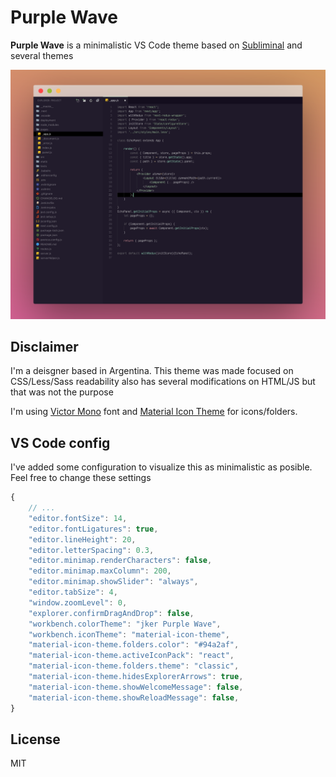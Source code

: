 # Purple Wave

**Purple Wave** is a minimalistic VS Code theme based on [Subliminal](https://github.com/gaearon/subliminal) and several themes

![Screenshot](https://raw.githubusercontent.com/guidolee/jker-purple-wave/master/screenshot.png)

## Disclaimer

I'm a deisgner based in Argentina. This theme was made focused on CSS/Less/Sass readability also has several modifications on HTML/JS but that was not the purpose

I'm using [Victor Mono](https://rubjo.github.io/victor-mono/) font and [Material Icon Theme](https://marketplace.visualstudio.com/items?itemName=PKief.material-icon-theme) for icons/folders.

## VS Code config

I've added some configuration to visualize this as minimalistic as posible. Feel free to change these settings

```js
{
    // ...
    "editor.fontSize": 14,
    "editor.fontLigatures": true,
    "editor.lineHeight": 20,
    "editor.letterSpacing": 0.3,
    "editor.minimap.renderCharacters": false,
    "editor.minimap.maxColumn": 200,
    "editor.minimap.showSlider": "always",
    "editor.tabSize": 4,
    "window.zoomLevel": 0,
    "explorer.confirmDragAndDrop": false,
    "workbench.colorTheme": "jker Purple Wave",
    "workbench.iconTheme": "material-icon-theme",
    "material-icon-theme.folders.color": "#94a2af",
    "material-icon-theme.activeIconPack": "react",
    "material-icon-theme.folders.theme": "classic",
    "material-icon-theme.hidesExplorerArrows": true,
    "material-icon-theme.showWelcomeMessage": false,
    "material-icon-theme.showReloadMessage": false,
}
```

## License

MIT
